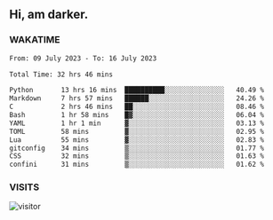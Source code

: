 ## Hi, am darker.

### WAKATIME

<!--START_SECTION:waka-->

```txt
From: 09 July 2023 - To: 16 July 2023

Total Time: 32 hrs 46 mins

Python       13 hrs 16 mins  ██████████░░░░░░░░░░░░░░░   40.49 %
Markdown     7 hrs 57 mins   ██████░░░░░░░░░░░░░░░░░░░   24.26 %
C            2 hrs 46 mins   ██░░░░░░░░░░░░░░░░░░░░░░░   08.46 %
Bash         1 hr 58 mins    █▓░░░░░░░░░░░░░░░░░░░░░░░   06.04 %
YAML         1 hr 1 min      ▓░░░░░░░░░░░░░░░░░░░░░░░░   03.13 %
TOML         58 mins         ▓░░░░░░░░░░░░░░░░░░░░░░░░   02.95 %
Lua          55 mins         ▓░░░░░░░░░░░░░░░░░░░░░░░░   02.83 %
gitconfig    34 mins         ▒░░░░░░░░░░░░░░░░░░░░░░░░   01.77 %
CSS          32 mins         ▒░░░░░░░░░░░░░░░░░░░░░░░░   01.63 %
confini      31 mins         ▒░░░░░░░░░░░░░░░░░░░░░░░░   01.62 %
```

<!--END_SECTION:waka-->

### VISITS
<!-- i should probably build this when i will have some time -->
![visitor](https://profile-counter.glitch.me/sanix-darker/count.svg)
